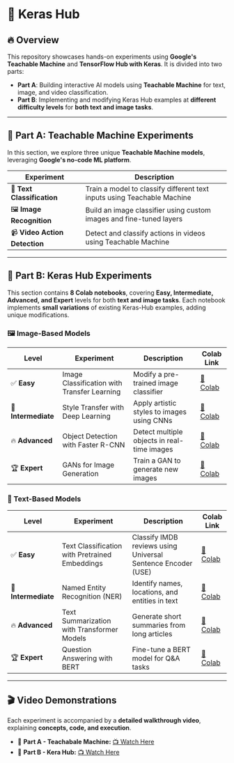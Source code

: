 # 🚀 Keras Hub  

## 🔥 Overview  
This repository showcases hands-on experiments using **Google's Teachable Machine** and **TensorFlow Hub with Keras**. It is divided into two parts:  
- **Part A**: Building interactive AI models using **Teachable Machine** for text, image, and video classification.  
- **Part B**: Implementing and modifying Keras Hub examples at **different difficulty levels** for **both text and image tasks**.

---

## 📌 Part A: Teachable Machine Experiments  
In this section, we explore three unique **Teachable Machine models**, leveraging **Google's no-code ML platform**.  

| Experiment | Description | 
|------------|-------------|
| 📝 **Text Classification** | Train a model to classify different text inputs using Teachable Machine |
| 🖼️ **Image Recognition** | Build an image classifier using custom images and fine-tuned layers |
| 📹 **Video Action Detection** | Detect and classify actions in videos using Teachable Machine |
 
---

## 📌 Part B: Keras Hub Experiments  
This section contains **8 Colab notebooks**, covering **Easy, Intermediate, Advanced, and Expert** levels for both **text and image tasks**. Each notebook implements **small variations** of existing Keras-Hub examples, adding unique modifications.  

### 🖼️ Image-Based Models  
| Level | Experiment | Description | Colab Link | 
|--------|------------|-------------|------------|
| ✅ **Easy** | Image Classification with Transfer Learning | Modify a pre-trained image classifier | [🔗 Colab](https://github.com/syedanida/Keras-Hub/blob/main/Keras-examples/image-based-model/1_Mobilenetv2Transfer.ipynb) | 
| 🚀 **Intermediate** | Style Transfer with Deep Learning | Apply artistic styles to images using CNNs | [🔗 Colab](https://github.com/syedanida/Keras-Hub/blob/main/Keras-examples/image-based-model/2_Fine_TuningEfficientNet.ipynb) | 
| 🔥 **Advanced** | Object Detection with Faster R-CNN | Detect multiple objects in real-time images | [🔗 Colab](https://github.com/syedanida/Keras-Hub/blob/main/Keras-examples/image-based-model/3_ImageSegmentationwithDeepLabV3%2B.ipynb) | 
| 🏆 **Expert** | GANs for Image Generation | Train a GAN to generate new images | [🔗 Colab](https://github.com/syedanida/Keras-Hub/blob/main/Keras-examples/image-based-model/4_CycleGAN_Images_Generation.ipynb) | 

### 📜 Text-Based Models  
| Level | Experiment | Description | Colab Link | 
|--------|------------|-------------|------------|
| ✅ **Easy** | Text Classification with Pretrained Embeddings | Classify IMDB reviews using Universal Sentence Encoder (USE) | [🔗 Colab](https://github.com/syedanida/Keras-Hub/blob/main/Keras-examples/text-based-models/5_SentimentClassification.ipynb) |
| 🚀 **Intermediate** | Named Entity Recognition (NER) | Identify names, locations, and entities in text | [🔗 Colab](https://github.com/syedanida/Keras-Hub/blob/main/Keras-examples/text-based-models/6_Fine_TuningDistilBERT.ipynb) | 
| 🔥 **Advanced** | Text Summarization with Transformer Models | Generate short summaries from long articles | [🔗 Colab](https://github.com/syedanida/Keras-Hub/blob/main/Keras-examples/text-based-models/7_AdvancedMulti_TaskNLPwithBERT.ipynb) | 
| 🏆 **Expert** | Question Answering with BERT | Fine-tune a BERT model for Q&A tasks | [🔗 Colab](https://github.com/syedanida/Keras-Hub/blob/main/Keras-examples/text-based-models/8_CustomTransformerModelforTextClassification.ipynb) | 

---

## 🎬 Video Demonstrations  
Each experiment is accompanied by a **detailed walkthrough video**, explaining **concepts, code, and execution**.  
- 🔗 **Part A - Teachabale Machine:** [📺 Watch Here](https://youtu.be/DJSLb3BNzq4)  
- 🔗 **Part B - Kera Hub:** [📺 Watch Here](https://youtu.be/Eqw3O6FaTf8)  
